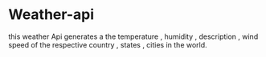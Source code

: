 # Weather-api
this weather Api generates a the temperature , humidity , description , wind speed of the respective country , states , cities  in the world.
